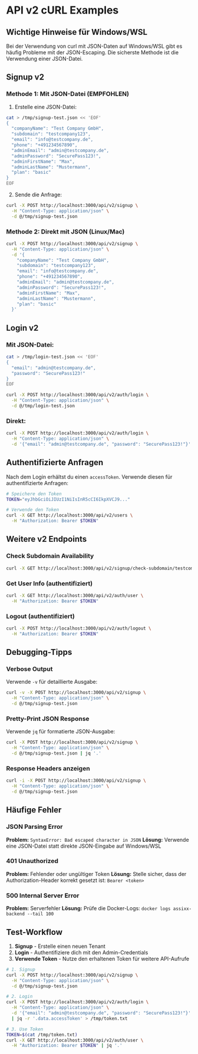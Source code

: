 # API v2 cURL Examples

## Wichtige Hinweise für Windows/WSL

Bei der Verwendung von curl mit JSON-Daten auf Windows/WSL gibt es häufig Probleme mit der JSON-Escaping. Die sicherste Methode ist die Verwendung einer JSON-Datei.

## Signup v2

### Methode 1: Mit JSON-Datei (EMPFOHLEN)

1. Erstelle eine JSON-Datei:

```bash
cat > /tmp/signup-test.json << 'EOF'
{
  "companyName": "Test Company GmbH",
  "subdomain": "testcompany123",
  "email": "info@testcompany.de",
  "phone": "+491234567890",
  "adminEmail": "admin@testcompany.de",
  "adminPassword": "SecurePass123!",
  "adminFirstName": "Max",
  "adminLastName": "Mustermann",
  "plan": "basic"
}
EOF
```

2. Sende die Anfrage:

```bash
curl -X POST http://localhost:3000/api/v2/signup \
  -H "Content-Type: application/json" \
  -d @/tmp/signup-test.json
```

### Methode 2: Direkt mit JSON (Linux/Mac)

```bash
curl -X POST http://localhost:3000/api/v2/signup \
  -H "Content-Type: application/json" \
  -d '{
    "companyName": "Test Company GmbH",
    "subdomain": "testcompany123",
    "email": "info@testcompany.de",
    "phone": "+491234567890",
    "adminEmail": "admin@testcompany.de",
    "adminPassword": "SecurePass123!",
    "adminFirstName": "Max",
    "adminLastName": "Mustermann",
    "plan": "basic"
  }'
```

## Login v2

### Mit JSON-Datei:

```bash
cat > /tmp/login-test.json << 'EOF'
{
  "email": "admin@testcompany.de",
  "password": "SecurePass123!"
}
EOF

curl -X POST http://localhost:3000/api/v2/auth/login \
  -H "Content-Type: application/json" \
  -d @/tmp/login-test.json
```

### Direkt:

```bash
curl -X POST http://localhost:3000/api/v2/auth/login \
  -H "Content-Type: application/json" \
  -d '{"email": "admin@testcompany.de", "password": "SecurePass123!"}'
```

## Authentifizierte Anfragen

Nach dem Login erhältst du einen `accessToken`. Verwende diesen für authentifizierte Anfragen:

```bash
# Speichere den Token
TOKEN="eyJhbGciOiJIUzI1NiIsInR5cCI6IkpXVCJ9..."

# Verwende den Token
curl -X GET http://localhost:3000/api/v2/users \
  -H "Authorization: Bearer $TOKEN"
```

## Weitere v2 Endpoints

### Check Subdomain Availability

```bash
curl -X GET http://localhost:3000/api/v2/signup/check-subdomain/testcompany123
```

### Get User Info (authentifiziert)

```bash
curl -X GET http://localhost:3000/api/v2/auth/user \
  -H "Authorization: Bearer $TOKEN"
```

### Logout (authentifiziert)

```bash
curl -X POST http://localhost:3000/api/v2/auth/logout \
  -H "Authorization: Bearer $TOKEN"
```

## Debugging-Tipps

### Verbose Output

Verwende `-v` für detaillierte Ausgabe:

```bash
curl -v -X POST http://localhost:3000/api/v2/signup \
  -H "Content-Type: application/json" \
  -d @/tmp/signup-test.json
```

### Pretty-Print JSON Response

Verwende `jq` für formatierte JSON-Ausgabe:

```bash
curl -X POST http://localhost:3000/api/v2/signup \
  -H "Content-Type: application/json" \
  -d @/tmp/signup-test.json | jq '.'
```

### Response Headers anzeigen

```bash
curl -i -X POST http://localhost:3000/api/v2/signup \
  -H "Content-Type: application/json" \
  -d @/tmp/signup-test.json
```

## Häufige Fehler

### JSON Parsing Error

**Problem:** `SyntaxError: Bad escaped character in JSON`
**Lösung:** Verwende eine JSON-Datei statt direkte JSON-Eingabe auf Windows/WSL

### 401 Unauthorized

**Problem:** Fehlender oder ungültiger Token
**Lösung:** Stelle sicher, dass der Authorization-Header korrekt gesetzt ist: `Bearer <token>`

### 500 Internal Server Error

**Problem:** Serverfehler
**Lösung:** Prüfe die Docker-Logs: `docker logs assixx-backend --tail 100`

## Test-Workflow

1. **Signup** - Erstelle einen neuen Tenant
2. **Login** - Authentifiziere dich mit den Admin-Credentials
3. **Verwende Token** - Nutze den erhaltenen Token für weitere API-Aufrufe

```bash
# 1. Signup
curl -X POST http://localhost:3000/api/v2/signup \
  -H "Content-Type: application/json" \
  -d @/tmp/signup-test.json

# 2. Login
curl -X POST http://localhost:3000/api/v2/auth/login \
  -H "Content-Type: application/json" \
  -d '{"email": "admin@testcompany.de", "password": "SecurePass123!"}' \
  | jq -r '.data.accessToken' > /tmp/token.txt

# 3. Use Token
TOKEN=$(cat /tmp/token.txt)
curl -X GET http://localhost:3000/api/v2/auth/user \
  -H "Authorization: Bearer $TOKEN" | jq '.'
```
